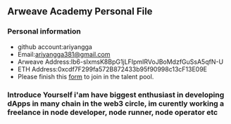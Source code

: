 ## Arweave Academy Personal File

### Personal information

- github account:ariyangga
- Email:ariyangga381@gmail.com
- Arweave Address:Ib6-sIxmsK8BpG1jLFIpmIRVoJBoMdzfGuSsA5qfN-U
- ETH Address:0xcdf7F299fa572B872433b95f90998c13cF13E09E
- Please finish this [form](https://docs.google.com/forms/d/e/1FAIpQLSfWA5fIIcBgmRppm3jNz5vmf9Mai_QMVil-2pO4r7YKn_Zhtw/viewform?usp=sf_link) to join in the talent pool.

### Introduce Yourself i'am have biggest enthusiast in developing dApps in many chain in the web3 circle, im curently working a freelance in node developer, node runner, node operator etc


